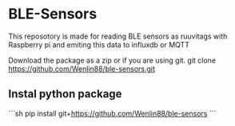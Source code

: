 # BLE-Sensors
This reposotory is made for reading BLE sensors as ruuvitags with Raspberry pi and emiting this data to influxdb or MQTT

Download the package as a zip or if you are using git. git clone https://github.com/Wenlin88/ble-sensors.git

## Instal python package

´´´sh
pip install git+https://github.com/Wenlin88/ble-sensors
´´´
